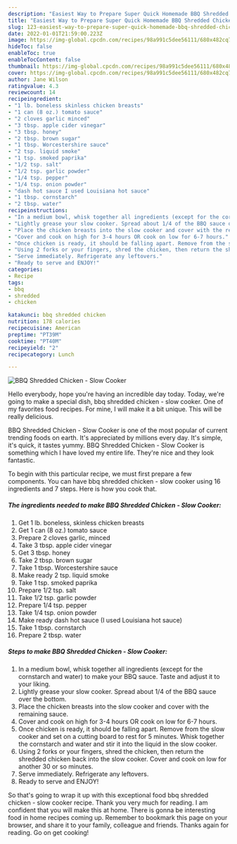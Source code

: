 ```yaml
---
description: "Easiest Way to Prepare Super Quick Homemade BBQ Shredded Chicken - Slow Cooker"
title: "Easiest Way to Prepare Super Quick Homemade BBQ Shredded Chicken - Slow Cooker"
slug: 123-easiest-way-to-prepare-super-quick-homemade-bbq-shredded-chicken-slow-cooker
date: 2022-01-01T21:59:00.223Z
image: https://img-global.cpcdn.com/recipes/98a991c5dee56111/680x482cq70/bbq-shredded-chicken-slow-cooker-recipe-main-photo.jpg
hideToc: false
enableToc: true
enableTocContent: false
thumbnail: https://img-global.cpcdn.com/recipes/98a991c5dee56111/680x482cq70/bbq-shredded-chicken-slow-cooker-recipe-main-photo.jpg
cover: https://img-global.cpcdn.com/recipes/98a991c5dee56111/680x482cq70/bbq-shredded-chicken-slow-cooker-recipe-main-photo.jpg
author: Jane Wilson
ratingvalue: 4.3
reviewcount: 14
recipeingredient:
- "1 lb. boneless skinless chicken breasts"
- "1 can (8 oz.) tomato sauce"
- "2 cloves garlic minced"
- "3 tbsp. apple cider vinegar"
- "3 tbsp. honey"
- "2 tbsp. brown sugar"
- "1 tbsp. Worcestershire sauce"
- "2 tsp. liquid smoke"
- "1 tsp. smoked paprika"
- "1/2 tsp. salt"
- "1/2 tsp. garlic powder"
- "1/4 tsp. pepper"
- "1/4 tsp. onion powder"
- "dash hot sauce I used Louisiana hot sauce"
- "1 tbsp. cornstarch"
- "2 tbsp. water"
recipeinstructions:
- "In a medium bowl, whisk together all ingredients (except for the cornstarch and water) to make your BBQ sauce. Taste and adjust it to your liking."
- "Lightly grease your slow cooker. Spread about 1/4 of the BBQ sauce over the bottom."
- "Place the chicken breasts into the slow cooker and cover with the remaining sauce."
- "Cover and cook on high for 3-4 hours OR cook on low for 6-7 hours."
- "Once chicken is ready, it should be falling apart. Remove from the slow cooker and set on a cutting board to rest for 5 minutes. Whisk together the cornstarch and water and stir it into the liquid in the slow cooker."
- "Using 2 forks or your fingers, shred the chicken, then return the shredded chicken back into the slow cooker. Cover and cook on low for another 30 or so minutes."
- "Serve immediately. Refrigerate any leftovers."
- "Ready to serve and ENJOY!"
categories:
- Recipe
tags:
- bbq
- shredded
- chicken

katakunci: bbq shredded chicken 
nutrition: 178 calories
recipecuisine: American
preptime: "PT39M"
cooktime: "PT40M"
recipeyield: "2"
recipecategory: Lunch

---
```



![BBQ Shredded Chicken - Slow Cooker](https://img-global.cpcdn.com/recipes/98a991c5dee56111/680x482cq70/bbq-shredded-chicken-slow-cooker-recipe-main-photo.jpg)

Hello everybody, hope you're having an incredible day today. Today, we're going to make a special dish, bbq shredded chicken - slow cooker. One of my favorites food recipes. For mine, I will make it a bit unique. This will be really delicious.

BBQ Shredded Chicken - Slow Cooker is one of the most popular of current trending foods on earth. It's appreciated by millions every day. It's simple, it's quick, it tastes yummy. BBQ Shredded Chicken - Slow Cooker is something which I have loved my entire life. They're nice and they look fantastic.




To begin with this particular recipe, we must first prepare a few components. You can have bbq shredded chicken - slow cooker using 16 ingredients and 7 steps. Here is how you cook that.

<!--inarticleads1-->

##### The ingredients needed to make BBQ Shredded Chicken - Slow Cooker:

1. Get 1 lb. boneless, skinless chicken breasts
1. Get 1 can (8 oz.) tomato sauce
1. Prepare 2 cloves garlic, minced
1. Take 3 tbsp. apple cider vinegar
1. Get 3 tbsp. honey
1. Take 2 tbsp. brown sugar
1. Take 1 tbsp. Worcestershire sauce
1. Make ready 2 tsp. liquid smoke
1. Take 1 tsp. smoked paprika
1. Prepare 1/2 tsp. salt
1. Take 1/2 tsp. garlic powder
1. Prepare 1/4 tsp. pepper
1. Take 1/4 tsp. onion powder
1. Make ready dash hot sauce (I used Louisiana hot sauce)
1. Take 1 tbsp. cornstarch
1. Prepare 2 tbsp. water




<!--inarticleads2-->

##### Steps to make BBQ Shredded Chicken - Slow Cooker:

1. In a medium bowl, whisk together all ingredients (except for the cornstarch and water) to make your BBQ sauce. Taste and adjust it to your liking.
1. Lightly grease your slow cooker. Spread about 1/4 of the BBQ sauce over the bottom.
1. Place the chicken breasts into the slow cooker and cover with the remaining sauce.
1. Cover and cook on high for 3-4 hours OR cook on low for 6-7 hours.
1. Once chicken is ready, it should be falling apart. Remove from the slow cooker and set on a cutting board to rest for 5 minutes. Whisk together the cornstarch and water and stir it into the liquid in the slow cooker.
1. Using 2 forks or your fingers, shred the chicken, then return the shredded chicken back into the slow cooker. Cover and cook on low for another 30 or so minutes.
1. Serve immediately. Refrigerate any leftovers.
1. Ready to serve and ENJOY!



So that's going to wrap it up with this exceptional food bbq shredded chicken - slow cooker recipe. Thank you very much for reading. I am confident that you will make this at home. There is gonna be interesting food in home recipes coming up. Remember to bookmark this page on your browser, and share it to your family, colleague and friends. Thanks again for reading. Go on get cooking!
